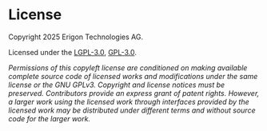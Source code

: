 # License

Copyright 2025 Erigon Technologies AG.

Licensed under the [LGPL-3.0](https://github.com/erigontech/erigon/blob/release/2.60/COPYING.LESSER), [GPL-3.0](https://github.com/erigontech/erigon/blob/release/2.60/COPYING).

*Permissions of this copyleft license are conditioned on making available complete source code of licensed works and modifications under the same license or the GNU GPLv3. Copyright and license notices must be preserved. Contributors provide an express grant of patent rights. However, a larger work using the licensed work through interfaces provided by the licensed work may be distributed under different terms and without source code for the larger work.*